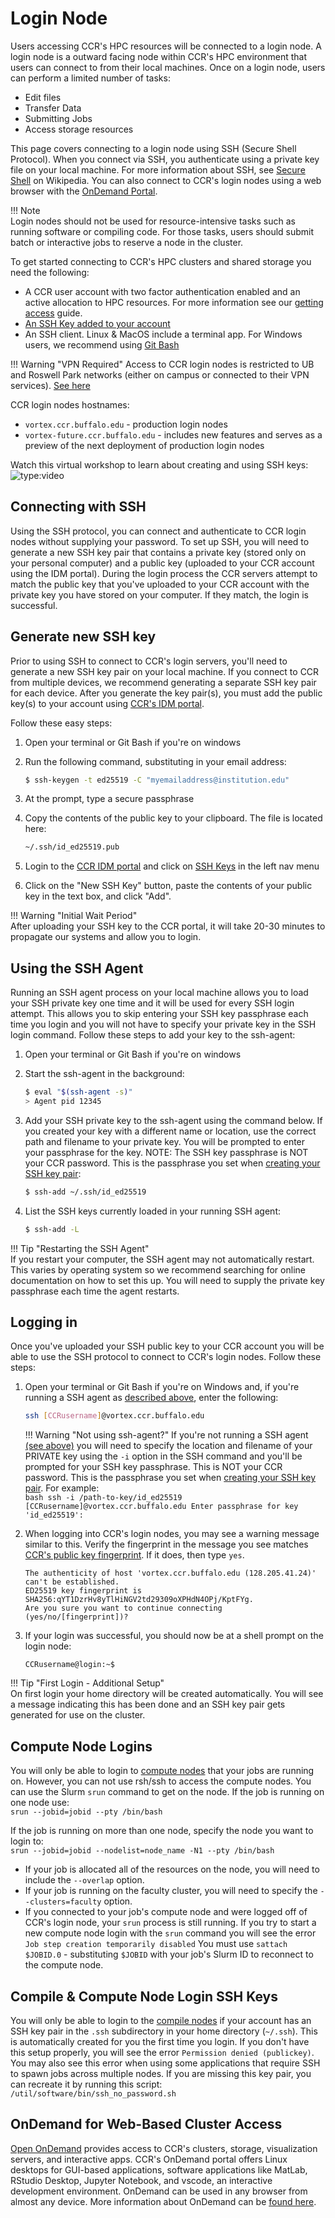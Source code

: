 # Login Node

Users accessing CCR's HPC resources will be connected to a login node. A login
node is a outward facing node within CCR's HPC environment that users can connect
to from their local machines. Once on a login node, users can perform a limited
number of tasks:

- Edit files
- Transfer Data
- Submitting Jobs
- Access storage resources

This page covers connecting to a login node using SSH (Secure Shell Protocol).
When you connect via SSH, you authenticate using a private key file on your
local machine. For more information about SSH, see [Secure Shell](https://en.wikipedia.org/wiki/Secure_Shell)
on Wikipedia. You can also connect to CCR's login nodes using a web browser with the [OnDemand Portal](../portals/ood.md).

!!! Note  
    Login nodes should not be used for resource-intensive tasks such as running
    software or compiling code. For those tasks, users should submit batch or
    interactive jobs to reserve a node in the cluster.   

To get started connecting to CCR's HPC clusters and shared storage you need the
following:

- A CCR user account with two factor authentication enabled and an active
  allocation to HPC resources. For more information see our [getting access](../getting-access.md) guide.
- [An SSH Key added to your account](#generate-new-ssh-key)
- An SSH client. Linux & MacOS include a terminal app. For Windows users, we recommend using [Git Bash](https://gitforwindows.org/)

!!! Warning "VPN Required"
    Access to CCR login nodes is restricted to UB and Roswell Park networks
    (either on campus or connected to their VPN services). [See here](../getting-access.md#vpn-access)

CCR login nodes hostnames:

- `vortex.ccr.buffalo.edu` - production login nodes
- `vortex-future.ccr.buffalo.edu` - includes new features and serves as a preview of the next deployment of production login nodes

Watch this virtual workshop to learn about creating and using SSH keys:  
![type:video](https://youtube.com/embed/BIo1YO5j4GA)  

## Connecting with SSH

Using the SSH protocol, you can connect and authenticate to CCR login nodes without supplying your password. To set up SSH, you will need to generate a new SSH key pair that contains a private key (stored only on your personal computer) and a public key (uploaded to your CCR account using the IDM portal).  During the login process the CCR servers attempt to match the public key that you've uploaded to your CCR account with the private key you have stored on your computer.  If they match, the login is successful.  

## Generate new SSH key

Prior to using SSH to connect to CCR's login servers, you'll need to generate a new SSH key pair on your local machine. If you connect to CCR from multiple devices, we recommend generating a separate SSH key pair for each device.  After you generate
the key pair(s), you must add the public key(s) to your account using [CCR's IDM portal](https://idm.ccr.buffalo.edu/sshkey).

Follow these easy steps:

1. Open your terminal or Git Bash if you're on windows

2. Run the following command, substituting in your email address:
    ```bash
    $ ssh-keygen -t ed25519 -C "myemailaddress@institution.edu"
    ```

3. At the prompt, type a secure passphrase

4. Copy the contents of the public key to your clipboard. The file is located here:
    ```bash
    ~/.ssh/id_ed25519.pub
    ```
5. Login to the [CCR IDM portal](https://idm.ccr.buffalo.edu) and click on [SSH Keys](https://idm.ccr.buffalo.edu/sshkey) in the left nav menu

6. Click on the "New SSH Key" button, paste the contents of your public key in the text box, and click "Add".

!!! Warning "Initial Wait Period"  
    After uploading your SSH key to the CCR portal, it will take 20-30 minutes to propagate our systems and allow you to login.   


## Using the SSH Agent  

Running an SSH agent process on your local machine allows you to load your SSH private key one time and it will be used for every SSH login attempt.  This
allows you to skip entering your SSH key passphrase each time you login and you will not have to specify your private key in the SSH login command.  Follow these steps to add your key to the ssh-agent:

1. Open your terminal or Git Bash if you're on windows

2. Start the ssh-agent in the background:

    ```bash
    $ eval "$(ssh-agent -s)"
    > Agent pid 12345
    ```

3. Add your SSH private key to the ssh-agent using the command below. If you
   created your key with a different name or location, use the correct path and
   filename to your private key. You will be prompted to enter your passphrase
   for the key.  NOTE: The SSH key passphrase is NOT your CCR password.  This
   is the passphrase you set when [creating your SSH key pair](#generate-new-ssh-key):  

    ```bash
    $ ssh-add ~/.ssh/id_ed25519
    ```

4. List the SSH keys currently loaded in your running SSH agent:  
    ```bash
    $ ssh-add -L
    ```

!!! Tip "Restarting the SSH Agent"  
    If you restart your computer, the SSH agent may not automatically restart.
    This varies by operating system so we recommend searching for online
    documentation on how to set this up.  You will need to supply the private
    key passphrase each time the agent restarts.  


## Logging in

Once you've uploaded your SSH public key to your CCR account you will be able to use the SSH protocol to connect to CCR's login nodes.  Follow these steps:

1. Open your terminal or Git Bash if you're on Windows and, if you're running a SSH agent as [described above](#using-the-ssh-agent), enter the following:  
    ```bash
    ssh [CCRusername]@vortex.ccr.buffalo.edu
    ```
   
    !!! Warning "Not using ssh-agent?"
        If you're not running a SSH agent [(see above)](#using-the-ssh-agent) you
        will need to specify the location and filename of your PRIVATE key using
        the `-i` option in the SSH command and you'll be prompted for your SSH key
        passphrase. This is NOT your CCR password. This is the passphrase you
        set when [creating your SSH key pair](#generate-new-ssh-key). For example:  
        ```bash
        ssh -i /path-to-key/id_ed25519 [CCRusername]@vortex.ccr.buffalo.edu
        Enter passphrase for key 'id_ed25519':
        ```

2. When logging into CCR's login nodes, you may see a warning message similar
   to this.  Verify the fingerprint in the message you see matches [CCR's
   public key fingerprint](../fingerprints.md).
   If it does, then type `yes`.  

    ```
    The authenticity of host 'vortex.ccr.buffalo.edu (128.205.41.24)' can't be established.
    ED25519 key fingerprint is SHA256:qYT1DzrHv8yTlHiNGV2td29309oXPHdN4OPj/KptFYg.
    Are you sure you want to continue connecting (yes/no/[fingerprint])?
    ```  

3.  If your login was successful, you should now be at a shell prompt on the
    login node:  

    ```
    CCRusername@login:~$
    ```

!!! Tip "First Login - Additional Setup"  
    On first login your home directory will be created automatically.  You
    will see a message indicating this has been done and an SSH key pair gets
    generated for use on the cluster.

## Compute Node Logins  

You will only be able to login to [compute nodes](clusters.md#compute-nodes) that your jobs are running on.  However, you can not use rsh/ssh to access the compute nodes.  You can use the Slurm `srun` command to get on the node.  If the job is running on one node use:  
`srun --jobid=jobid --pty /bin/bash`

If the job is running on more than one node, specify the node you want to login to:  
`srun --jobid=jobid --nodelist=node_name -N1 --pty /bin/bash`  

- If your job is allocated all of the resources on the node, you will need to include the `--overlap` option.  
- If your job is running on the faculty cluster, you will need to specify the `--clusters=faculty` option. 
- If you connected to your job's compute node and were logged off of CCR's login node, your `srun` process is still running.  If you try to start a new compute node login with the `srun` command you will see the error `Job step creation temporarily disabled`  You must use `sattach $JOBID.0` - substituting `$JOBID` with your job's Slurm ID to reconnect to the compute node.  

## Compile & Compute Node Login SSH Keys

You will only be able to login to the [compile nodes](clusters.md#compile-nodes) if your account has an SSH key pair in the `.ssh` subdirectory in your home directory (`~/.ssh`).  This is automatically created for you the first time you login.  If you don't have this setup properly, you will see the error `Permission denied (publickey)`.  You may also see this error when using some applications that require SSH to spawn jobs across multiple nodes.  If you are missing this key pair, you can recreate it by running this script:  `/util/software/bin/ssh_no_password.sh`

## OnDemand for Web-Based Cluster Access  

[Open OnDemand](https://ondemand.ccr.buffalo.edu) provides access to CCR's
clusters, storage, visualization servers, and interactive apps.  CCR's OnDemand
portal offers Linux desktops for GUI-based applications, software applications
like MatLab, RStudio Desktop, Jupyter Notebook, and vscode, an interactive
development environment.  OnDemand can be used in any browser from almost any
device.  More information about OnDemand can be [found here](../portals/ood.md).  